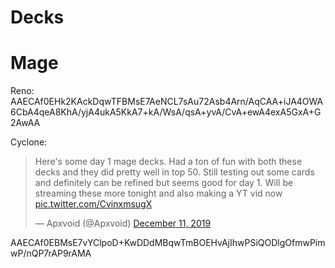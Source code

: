 # Decks

# Mage
Reno: 
AAECAf0EHk2KAckDqwTFBMsE7AeNCL7sAu72Asb4Arn/AqCAA+iJA4OWA6CbA4qeA8KhA/yjA4ukA5KkA7+kA/WsA/qsA+yvA/CvA+ewA4exA5GxA+G2AwAA

Cyclone: <blockquote class="twitter-tweet"><p lang="en" dir="ltr">Here&#39;s some day 1 mage decks. Had a ton of fun with both these decks and they did pretty well in top 50. Still testing out some cards and definitely can be refined but seems good for day 1. Will be streaming these more tonight and also making a YT vid now <a href="https://t.co/CvinxmsugX">pic.twitter.com/CvinxmsugX</a></p>&mdash; Apxvoid (@Apxvoid) <a href="https://twitter.com/Apxvoid/status/1204568669088448512?ref_src=twsrc%5Etfw">December 11, 2019</a></blockquote> <script async src="https://platform.twitter.com/widgets.js" charset="utf-8"></script>
AAECAf0EBMsE7vYClpoD+KwDDdMBqwTmBOEHvAjIhwPSiQODlgOfmwPimwP/nQP7rAP9rAMA

